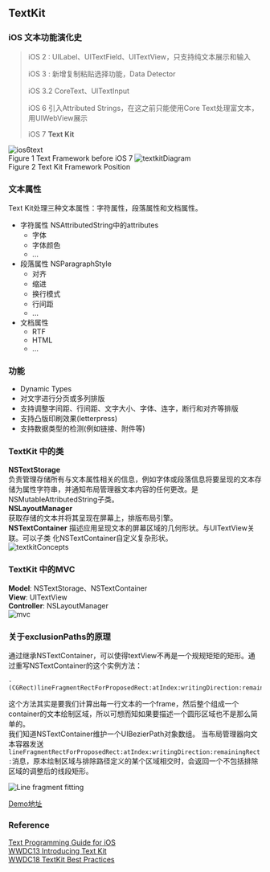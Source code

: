 ## TextKit
### iOS 文本功能演化史
>iOS 2 : UILabel、UITextField、UITextView，只支持纯文本展示和输入  
>
>iOS 3 : 新增复制粘贴选择功能，Data Detector  
>
>iOS 3.2  CoreText、UITextInput
> 
>iOS 6 引入Attributed Strings，在这之前只能使用Core Text处理富文本，用UIWebView展示 
>
>iOS 7 **Text Kit**  
 
![ios6text](http://beyondvincent.com/images/2013/11/24.jpg)  
Figure 1  Text Framework before iOS 7
![textkitDiagram](http://beyondvincent.com/images/2013/11/23.jpg)  
Figure 2  Text Kit Framework Position
### 文本属性
Text Kit处理三种文本属性：字符属性，段落属性和文档属性。
  
* 字符属性  NSAttributedString中的attributes
	* 字体
	* 字体颜色
	* ... 
* 段落属性  NSParagraphStyle
	* 对齐
	* 缩进
	* 换行模式
	* 行间距
	* ... 
* 文档属性 
	* RTF
	* HTML
	* ...  


### 功能
* Dynamic Types  
* 对文字进行分页或多列排版
* 支持调整字间距、行间距、文字大小、字体、连字，断行和对齐等排版
* 支持凸版印刷效果(letterpress)  
* 支持数据类型的检测(例如链接、附件等)

### TextKit 中的类
**NSTextStorage**  
负责管理存储所有与文本属性相关的信息，例如字体或段落信息将要呈现的文本存储为属性字符串，并通知布局管理器文本内容的任何更改。是NSMutableAttributedString子类。  
**NSLayoutManager**  
获取存储的文本并将其呈现在屏幕上，排版布局引擎。  
**NSTextContainer** 
描述应用呈现文本的屏幕区域的几何形状。与UITextView关联。可以子类
化NSTextContainer自定义复杂形状。  
![textkitConcepts](https://koenig-media.raywenderlich.com/uploads/2013/09/TextKitStack.png)  
### TextKit 中的MVC
**Model**:  NSTextStorage、NSTextContainer  
**View**: UITextView  
**Controller**: NSLayoutManager  
![mvc](https://developer.apple.com/library/archive/documentation/General/Conceptual/DevPedia-CocoaCore/Art/model_view_controller_2x.png)
### 关于exclusionPaths的原理
通过继承NSTextContainer，可以使得textView不再是一个规规矩矩的矩形。通过重写NSTextContainer的这个实例方法：  

```
- (CGRect)lineFragmentRectForProposedRect:atIndex:writingDirection:remainingRect:
```
这个方法其实是要我们计算出每一行文本的一个frame，然后整个组成一个container的文本绘制区域，所以可想而知如果要描述一个圆形区域也不是那么简单的。  
我们知道NSTextContainer维护一个UIBezierPath对象数组。 当布局管理器向文本容器发送`lineFragmentRectForProposedRect:atIndex:writingDirection:remainingRect:`消息，原本绘制区域与排除路径定义的某个区域相交时，会返回一个不包括排除区域的调整后的线段矩形。

![Line fragment fitting](https://developer.apple.com/library/archive/documentation/StringsTextFonts/Conceptual/TextAndWebiPhoneOS/Art/textcontainer_2x.png)

[Demo地址](https://github.com/geekxing/TextKitDemo)
### Reference
[Text Programming Guide for iOS](https://developer.apple.com/library/archive/documentation/StringsTextFonts/Conceptual/TextAndWebiPhoneOS/Introduction/Introduction.html#//apple_ref/doc/uid/TP40009542-CH1-SW1)  
[WWDC13  Introducing Text Kit](https://developer.apple.com/videos/play/wwdc2013/210/)  
[WWDC18 TextKit Best Practices](https://developer.apple.com/videos/play/wwdc2018/221/)
